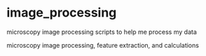 # image_processing
microscopy image processing scripts to help me process my data

microscopy image processing, feature extraction, and calculations
